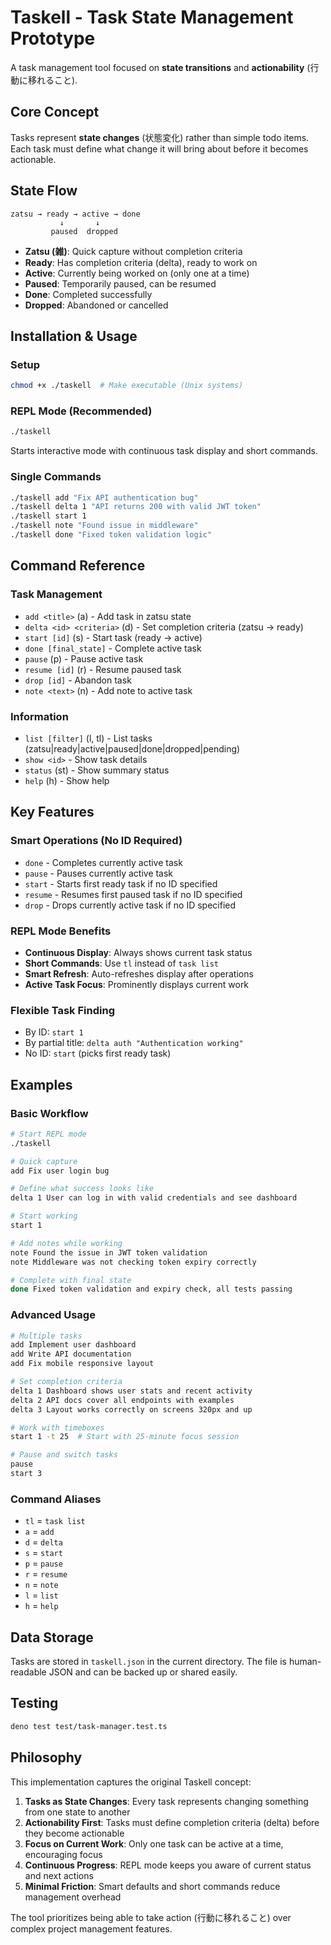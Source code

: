 # Taskell - Task State Management Prototype

A task management tool focused on **state transitions** and **actionability** (行動に移れること).

## Core Concept

Tasks represent **state changes** (状態変化) rather than simple todo items. Each task must define what change it will bring about before it becomes actionable.

## State Flow

```
zatsu → ready → active → done
           ↓       ↓
         paused  dropped
```

- **Zatsu (雑)**: Quick capture without completion criteria
- **Ready**: Has completion criteria (delta), ready to work on
- **Active**: Currently being worked on (only one at a time)
- **Paused**: Temporarily paused, can be resumed
- **Done**: Completed successfully
- **Dropped**: Abandoned or cancelled

## Installation & Usage

### Setup
```bash
chmod +x ./taskell  # Make executable (Unix systems)
```

### REPL Mode (Recommended)
```bash
./taskell
```

Starts interactive mode with continuous task display and short commands.

### Single Commands
```bash
./taskell add "Fix API authentication bug"
./taskell delta 1 "API returns 200 with valid JWT token"
./taskell start 1
./taskell note "Found issue in middleware"
./taskell done "Fixed token validation logic"
```

## Command Reference

### Task Management
- `add <title>` (a) - Add task in zatsu state
- `delta <id> <criteria>` (d) - Set completion criteria (zatsu → ready)
- `start [id]` (s) - Start task (ready → active)
- `done [final_state]` - Complete active task
- `pause` (p) - Pause active task
- `resume [id]` (r) - Resume paused task
- `drop [id]` - Abandon task
- `note <text>` (n) - Add note to active task

### Information
- `list [filter]` (l, tl) - List tasks (zatsu|ready|active|paused|done|dropped|pending)
- `show <id>` - Show task details
- `status` (st) - Show summary status
- `help` (h) - Show help

## Key Features

### Smart Operations (No ID Required)
- `done` - Completes currently active task
- `pause` - Pauses currently active task
- `start` - Starts first ready task if no ID specified
- `resume` - Resumes first paused task if no ID specified
- `drop` - Drops currently active task if no ID specified

### REPL Mode Benefits
- **Continuous Display**: Always shows current task status
- **Short Commands**: Use `tl` instead of `task list`
- **Smart Refresh**: Auto-refreshes display after operations
- **Active Task Focus**: Prominently displays current work

### Flexible Task Finding
- By ID: `start 1`
- By partial title: `delta auth "Authentication working"`
- No ID: `start` (picks first ready task)

## Examples

### Basic Workflow
```bash
# Start REPL mode
./taskell

# Quick capture
add Fix user login bug

# Define what success looks like
delta 1 User can log in with valid credentials and see dashboard

# Start working
start 1

# Add notes while working
note Found the issue in JWT token validation
note Middleware was not checking token expiry correctly

# Complete with final state
done Fixed token validation and expiry check, all tests passing
```

### Advanced Usage
```bash
# Multiple tasks
add Implement user dashboard
add Write API documentation  
add Fix mobile responsive layout

# Set completion criteria
delta 1 Dashboard shows user stats and recent activity
delta 2 API docs cover all endpoints with examples
delta 3 Layout works correctly on screens 320px and up

# Work with timeboxes
start 1 -t 25  # Start with 25-minute focus session

# Pause and switch tasks  
pause
start 3
```

### Command Aliases
- `tl` = `task list`
- `a` = `add`
- `d` = `delta`
- `s` = `start`
- `p` = `pause`
- `r` = `resume`
- `n` = `note`
- `l` = `list`
- `h` = `help`

## Data Storage

Tasks are stored in `taskell.json` in the current directory. The file is human-readable JSON and can be backed up or shared easily.

## Testing

```bash
deno test test/task-manager.test.ts
```

## Philosophy

This implementation captures the original Taskell concept:

1. **Tasks as State Changes**: Every task represents changing something from one state to another
2. **Actionability First**: Tasks must define completion criteria (delta) before they become actionable
3. **Focus on Current Work**: Only one task can be active at a time, encouraging focus
4. **Continuous Progress**: REPL mode keeps you aware of current status and next actions
5. **Minimal Friction**: Smart defaults and short commands reduce management overhead

The tool prioritizes being able to take action (行動に移れること) over complex project management features.